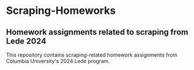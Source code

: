 # Scraping-Homeworks
 Homework assignments related to scraping from Lede 2024
 ---
 This repository contains scraping-related homework assignments from Columbia University's 2024 Lede program.
